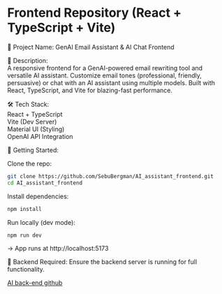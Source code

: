 # Frontend Repository (React + TypeScript + Vite)<br>
📌 Project Name: GenAI Email Assistant & AI Chat Frontend<br>

🚀 Description:<br>
A responsive frontend for a GenAI-powered email rewriting tool and versatile AI assistant. Customize email tones (professional, friendly, persuasive) or chat with an AI assistant using multiple models. Built with React, TypeScript, and Vite for blazing-fast performance.

🛠️ Tech Stack:<br>
React + TypeScript<br>
Vite (Dev Server)<br>
Material UI (Styling)<br>
OpenAI API Integration

🧰 Getting Started:<br>

Clone the repo:
```bash
git clone https://github.com/SebuBergman/AI_assistant_frontend.git
cd AI_assistant_frontend
```

Install dependencies:
```bash
npm install
```

Run locally (dev mode):
```bash
npm run dev
```

→ App runs at http://localhost:5173

🔗 Backend Required: Ensure the backend server is running for full functionality.

<a href="https://github.com/SebuBergman/AI_assistant_backend">AI back-end github</a>
